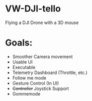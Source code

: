 # VW-DJI-tello
Flying a DJI Drone with a 3D mouse

# Goals:

- Smoother Camera movement
- Usable UI
- Executable
- Telemetry Dashboard (Throttle, etc.)
- Follow me mode
- Gesture Control (In UI)
- ~~Controller~~ Joystick Support
- Gommemode
